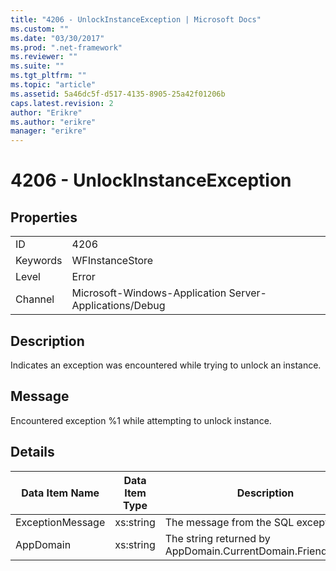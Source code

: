 ```yaml
---
title: "4206 - UnlockInstanceException | Microsoft Docs"
ms.custom: ""
ms.date: "03/30/2017"
ms.prod: ".net-framework"
ms.reviewer: ""
ms.suite: ""
ms.tgt_pltfrm: ""
ms.topic: "article"
ms.assetid: 5a46dc5f-d517-4135-8905-25a42f01206b
caps.latest.revision: 2
author: "Erikre"
ms.author: "erikre"
manager: "erikre"
---
```

# 4206 - UnlockInstanceException
## Properties  
  
|||  
|-|-|  
|ID|4206|  
|Keywords|WFInstanceStore|  
|Level|Error|  
|Channel|Microsoft-Windows-Application Server-Applications/Debug|  
  
## Description  
 Indicates an exception was encountered while trying to unlock an instance.  
  
## Message  
 Encountered exception %1 while attempting to unlock instance.  
  
## Details  
  
|Data Item Name|Data Item Type|Description|  
|--------------------|--------------------|-----------------|  
|ExceptionMessage|xs:string|The message from the SQL exception.|  
|AppDomain|xs:string|The string returned by AppDomain.CurrentDomain.FriendlyName.|
